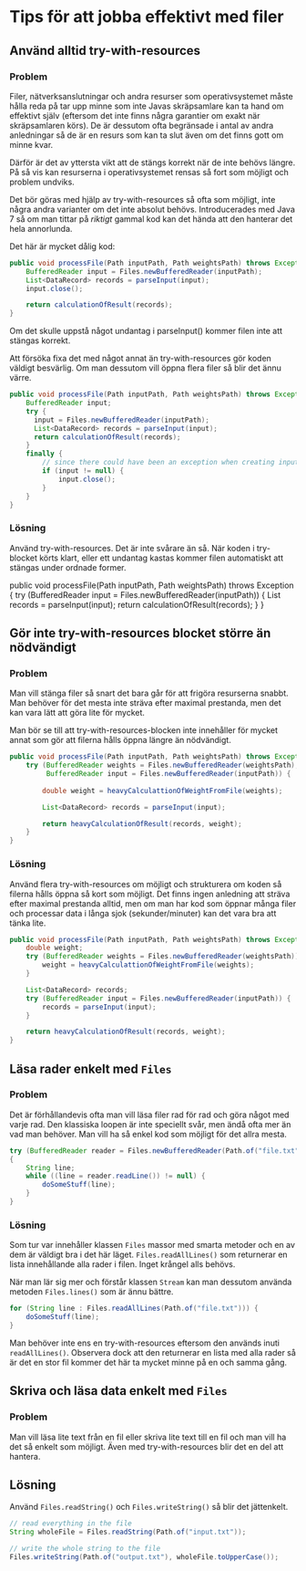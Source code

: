 # Tips för att jobba effektivt med filer

## Använd alltid try-with-resources

### Problem

Filer, nätverksanslutningar och andra resurser som operativsystemet måste hålla reda på tar upp
minne som inte Javas skräpsamlare kan ta hand om effektivt själv (eftersom det inte finns några
garantier om exakt när skräpsamlaren körs). De är dessutom ofta begränsade i antal av andra
anledningar så de är en resurs som kan ta slut även om det finns gott om minne kvar.

Därför är det av yttersta vikt att de stängs korrekt när de inte behövs längre. På så vis kan
resurserna i operativsystemet rensas så fort som möjligt och problem undviks.

Det bör göras med hjälp av try-with-resources så ofta som möjligt, inte några andra varianter om
det inte absolut behövs. Introducerades med Java 7 så om man tittar på *riktigt* gammal kod kan
det hända att den hanterar det hela annorlunda.

Det här är mycket dålig kod:

```Java
public void processFile(Path inputPath, Path weightsPath) throws Exception {
    BufferedReader input = Files.newBufferedReader(inputPath);
    List<DataRecord> records = parseInput(input);
    input.close();

    return calculationOfResult(records);
}
```

Om det skulle uppstå något undantag i parseInput() kommer filen inte att stängas korrekt.

Att försöka fixa det med något annat än try-with-resources gör koden väldigt besvärlig. Om man
dessutom vill öppna flera filer så blir det ännu värre.

```Java
public void processFile(Path inputPath, Path weightsPath) throws Exception {
    BufferedReader input;
    try {
      input = Files.newBufferedReader(inputPath);
      List<DataRecord> records = parseInput(input);
      return calculationOfResult(records);
    }
    finally {
        // since there could have been an exception when creating input it could be null
        if (input != null) {
            input.close();
        }
    }
}
```

### Lösning

Använd try-with-resources. Det är inte svårare än så. När koden i try-blocket körts klart, eller
ett undantag kastas kommer filen automatiskt att stängas under ordnade former.

public void processFile(Path inputPath, Path weightsPath) throws Exception {
    try (BufferedReader input = Files.newBufferedReader(inputPath)) {
      List<DataRecord> records = parseInput(input);
      return calculationOfResult(records);
    }
}

## Gör inte try-with-resources blocket större än nödvändigt

### Problem

Man vill stänga filer så snart det bara går för att frigöra resurserna snabbt. Man behöver för
det mesta inte sträva efter maximal prestanda, men det kan vara lätt att göra lite för mycket.

Man bör se till att try-with-resources-blocken inte innehåller för mycket annat som gör att filerna
hålls öppna längre än nödvändigt.

```Java
public void processFile(Path inputPath, Path weightsPath) throws Exception {
    try (BufferedReader weights = Files.newBufferedReader(weightsPath);
         BufferedReader input = Files.newBufferedReader(inputPath)) {
        
        double weight = heavyCalculattionOfWeightFromFile(weights);

        List<DataRecord> records = parseInput(input);

        return heavyCalculationOfResult(records, weight);
    }
}
```

### Lösning

Använd flera try-with-resources om möjligt och strukturera om koden så filerna hålls öppna så kort
som möjligt. Det finns ingen anledning att sträva efter maximal prestanda alltid, men om man har kod
som öppnar många filer och processar data i långa sjok (sekunder/minuter) kan det vara bra att tänka
lite.

```Java
public void processFile(Path inputPath, Path weightsPath) throws Exception {
    double weight;
    try (BufferedReader weights = Files.newBufferedReader(weightsPath)) {
        weight = heavyCalculattionOfWeightFromFile(weights);
    }

    List<DataRecord> records;
    try (BufferedReader input = Files.newBufferedReader(inputPath)) {
        records = parseInput(input);
    }

    return heavyCalculationOfResult(records, weight);
}
```

## Läsa rader enkelt med `Files`

### Problem

Det är förhållandevis ofta man vill läsa filer rad för rad och göra något med varje rad. Den
klassiska loopen är inte speciellt svår, men ändå ofta mer än vad man behöver. Man vill ha
så enkel kod som möjligt för det allra mesta.

```Java
try (BufferedReader reader = Files.newBufferedReader(Path.of("file.txt")))
{
    String line;
    while ((line = reader.readLine()) != null) {
        doSomeStuff(line);
    }
}
```

### Lösning

Som tur var innehåller klassen `Files` massor med smarta metoder och en av dem är väldigt bra i det
här läget. `Files.readAllLines()` som returnerar en lista innehållande alla rader i filen. Inget
krångel alls behövs.

När man lär sig mer och förstår klassen `Stream` kan man dessutom använda metoden `Files.lines()` 
som är ännu bättre.

```Java
for (String line : Files.readAllLines(Path.of("file.txt"))) {
    doSomeStuff(line);
}
```

Man behöver inte ens en try-with-resources eftersom den används inuti `readAllLines()`. Observera
dock att den returnerar en lista med alla rader så är det en stor fil kommer det här ta mycket
minne på en och samma gång.

## Skriva och läsa data enkelt med `Files`

### Problem

Man vill läsa lite text från en fil eller skriva lite text till en fil och man vill ha det så enkelt
som möjligt. Även med try-with-resources blir det en del att hantera.

## Lösning

Använd `Files.readString()` och `Files.writeString()` så blir det jättenkelt.

```Java
// read everything in the file
String wholeFile = Files.readString(Path.of("input.txt"));

// write the whole string to the file
Files.writeString(Path.of("output.txt"), wholeFile.toUpperCase());
```
